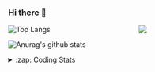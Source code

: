 ### Hi there 👋

<!--
**tao8687/tao8687** is a ✨ _special_ ✨ repository because its `README.md` (this file) appears on your GitHub profile.

Here are some ideas to get you started:

- 🔭 I’m currently working on ...
- 🌱 I’m currently learning ...
- 👯 I’m looking to collaborate on ...
- 🤔 I’m looking for help with ...
- 💬 Ask me about ...
- 📫 How to reach me: ...
- 😄 Pronouns: ...
- ⚡ Fun fact: ...
-->

<img align='right' src="https://media.giphy.com/media/M9gbBd9nbDrOTu1Mqx/giphy.gif" width="240">

  
![Top Langs](https://github-readme-stats.vercel.app/api/top-langs/?username=tao8687&layout=compact&title_color=23238E&text_color=A67D3D)

![Anurag's github stats](https://github-readme-stats.vercel.app/api?username=tao8687&show_icons=true&&text_color=A67D3D&title_color=23238E&show_icons=false&count_private=true&hide=stars)

<details>
  <summary>:zap: Coding Stats</summary>
  <br>
    
<!--START_SECTION:waka-->
![Code Time](http://img.shields.io/badge/Code%20Time-2%2C167%20hrs%202%20mins-blue)

![Profile Views](http://img.shields.io/badge/Profile%20Views-0-blue)

**🐱 My GitHub Data** 

> 📦 1.5 MB Used in GitHub's Storage 
 > 
> 🏆 269 Contributions in the Year 2025
 > 
> 🚫 Not Opted to Hire
 > 
> 📜 63 Public Repositories 
 > 
> 🔑 24 Private Repositories 
 > 
**I'm an Early 🐤** 

```text
🌞 Morning                1871 commits        ██████████████████████░░░   89.87 % 
🌆 Daytime                88 commits          █░░░░░░░░░░░░░░░░░░░░░░░░   04.23 % 
🌃 Evening                119 commits         █░░░░░░░░░░░░░░░░░░░░░░░░   05.72 % 
🌙 Night                  4 commits           ░░░░░░░░░░░░░░░░░░░░░░░░░   00.19 % 
```
📅 **I'm Most Productive on Wednesday** 

```text
Monday                   299 commits         ████░░░░░░░░░░░░░░░░░░░░░   14.36 % 
Tuesday                  284 commits         ███░░░░░░░░░░░░░░░░░░░░░░   13.64 % 
Wednesday                354 commits         ████░░░░░░░░░░░░░░░░░░░░░   17.00 % 
Thursday                 280 commits         ███░░░░░░░░░░░░░░░░░░░░░░   13.45 % 
Friday                   296 commits         ████░░░░░░░░░░░░░░░░░░░░░   14.22 % 
Saturday                 289 commits         ███░░░░░░░░░░░░░░░░░░░░░░   13.88 % 
Sunday                   280 commits         ███░░░░░░░░░░░░░░░░░░░░░░   13.45 % 
```


📊 **This Week I Spent My Time On** 

```text
🕑︎ Time Zone: Asia/Shanghai

💬 Programming Languages: 
Bash                     2 hrs 2 mins        █████████░░░░░░░░░░░░░░░░   36.77 % 
YAML                     1 hr 52 mins        ████████░░░░░░░░░░░░░░░░░   33.78 % 
Markdown                 50 mins             ████░░░░░░░░░░░░░░░░░░░░░   15.12 % 
JavaScript               23 mins             ██░░░░░░░░░░░░░░░░░░░░░░░   07.04 % 
XML                      16 mins             █░░░░░░░░░░░░░░░░░░░░░░░░   04.90 % 

🔥 Editors: 
VS Code                  5 hrs 32 mins       █████████████████████████   100.00 % 

🐱‍💻 Projects: 
transitive               4 hrs 2 mins        ██████████████████░░░░░░░   73.03 % 
carto                    43 mins             ███░░░░░░░░░░░░░░░░░░░░░░   13.14 % 
yunji                    21 mins             ██░░░░░░░░░░░░░░░░░░░░░░░   06.60 % 
slam_toolbox             10 mins             █░░░░░░░░░░░░░░░░░░░░░░░░   03.18 % 
icart_mini_driver_ws     8 mins              █░░░░░░░░░░░░░░░░░░░░░░░░   02.54 % 

💻 Operating System: 
Linux                    5 hrs 32 mins       █████████████████████████   100.00 % 
```

**I Mostly Code in C++** 

```text
C++                      10 repos            ████████░░░░░░░░░░░░░░░░░   32.26 % 
Python                   8 repos             ██████░░░░░░░░░░░░░░░░░░░   25.81 % 
JavaScript               2 repos             ██░░░░░░░░░░░░░░░░░░░░░░░   06.45 % 
Batchfile                1 repo              █░░░░░░░░░░░░░░░░░░░░░░░░   03.23 % 
HTML                     1 repo              █░░░░░░░░░░░░░░░░░░░░░░░░   03.23 % 
```



**Timeline**

![Lines of Code chart](https://raw.githubusercontent.com/tao8687/tao8687/master/assets/bar_graph.png)


 Last Updated on 26/09/2025 01:46:07 UTC
<!--END_SECTION:waka-->
</details>
